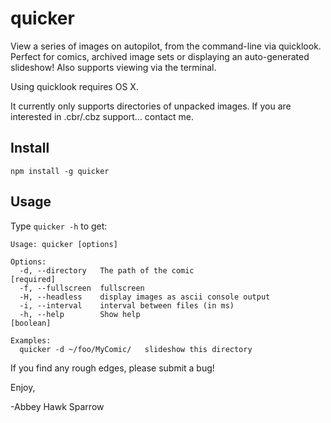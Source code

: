 quicker
=======
View a series of images on autopilot, from the command-line via quicklook. Perfect for comics, archived image sets or displaying an auto-generated slideshow! Also supports viewing via the terminal.

Using quicklook requires OS X.

It currently only supports directories of unpacked images. If you are interested in .cbr/.cbz support... contact me. 

Install
-------

	npm install -g quicker
    
Usage
-----
Type `quicker -h` to get:

	Usage: quicker [options]
	
	Options:
	  -d, --directory   The path of the comic                             [required]
	  -f, --fullscreen  fullscreen
	  -H, --headless    display images as ascii console output
	  -i, --interval    interval between files (in ms)
	  -h, --help        Show help                                          [boolean]
	
	Examples:
	  quicker -d ~/foo/MyComic/   slideshow this directory


If you find any rough edges, please submit a bug!

Enjoy,

-Abbey Hawk Sparrow